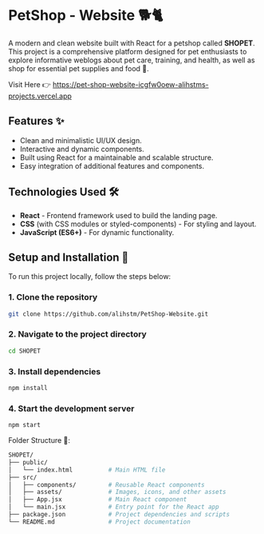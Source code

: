 # PetShop - Website 🐕🐈
A modern and clean website built with React for a petshop called **SHOPET**. This project is a comprehensive platform designed for pet enthusiasts to explore informative weblogs about pet care, training, and health,
as well as shop for essential pet supplies and food 🥩.

Visit Here 👉 https://pet-shop-website-icgfw0oew-alihstms-projects.vercel.app

## Features ✨
- Clean and minimalistic UI/UX design.
- Interactive and dynamic components.
- Built using React for a maintainable and scalable structure.
- Easy integration of additional features and components.

## Technologies Used 🛠️
- **React** - Frontend framework used to build the landing page.
- **CSS** (with CSS modules or styled-components) - For styling and layout.
- **JavaScript (ES6+)** - For dynamic functionality.

## Setup and Installation 🚀
To run this project locally, follow the steps below:

### 1. Clone the repository
```bash
git clone https://github.com/alihstm/PetShop-Website.git

```
### 2. Navigate to the project directory
```bash
cd SHOPET

```
### 3. Install dependencies
```bash
npm install

```
### 4. Start the development server
```bash
npm start
```

Folder Structure 📁:
```bash
SHOPET/
├── public/
│   └── index.html          # Main HTML file
├── src/
│   ├── components/         # Reusable React components
│   ├── assets/             # Images, icons, and other assets
│   ├── App.jsx             # Main React component
│   └── main.jsx            # Entry point for the React app
├── package.json            # Project dependencies and scripts
└── README.md               # Project documentation
